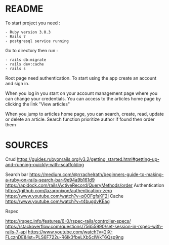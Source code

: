 # README 
To start project you need :

	- Ruby version 3.0.3
	- Rails 7
	- postgresql service running

Go to directory then run : 

	- rails db:migrate
	- rails dev:cache
	- rails s

Root page need authentication.
To start using the app create an account and sign in.

When you log in you start on your account management page where you can change your credentials.
You can access to the articles home page by clicking the link "View articles"

When you jump to articles home page, you can search, create, read, update or delete an article.
Search function prioritize author if found then order them


# SOURCES

Crud
https://guides.rubyonrails.org/v3.2/getting_started.html#getting-up-and-running-quickly-with-scaffolding

Search bar
https://medium.com/@rrrachelrath/beginners-guide-to-making-a-ruby-on-rails-search-bar-9e94a9b161d9
https://apidock.com/rails/ActiveRecord/QueryMethods/order
Authentication
https://github.com/lazaronixon/authentication-zero
https://www.youtube.com/watch?v=p0OFgfsKF2I
Cache
https://www.youtube.com/watch?v=t4bugdvKEag

Rspec

https://rspec.info/features/6-0/rspec-rails/controller-specs/
https://stackoverflow.com/questions/75655990/set-session-in-rspec-with-rails-7-api
https://www.youtube.com/watch?v=2jX-FLcznDE&list=PLS6F722u-R6Ik3fbeLXbSclWkT6Qsp9ng
